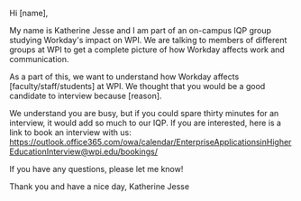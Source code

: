 Hi [name],

My name is Katherine Jesse and I am part of an on-campus IQP group studying Workday's impact on WPI. We are talking to members of different groups at WPI to get a complete picture of how Workday affects work and communication.

As a part of this, we want to understand how Workday affects [faculty/staff/students] at WPI. We thought that you would be a good candidate to interview because [reason].

We understand you are busy, but if you could spare thirty minutes for an interview, it would add so much to our IQP. If you are interested, here is a link to book an interview with us: https://outlook.office365.com/owa/calendar/EnterpriseApplicationsinHigherEducationInterview@wpi.edu/bookings/

If you have any questions, please let me know!

Thank you and have a nice day,
Katherine Jesse